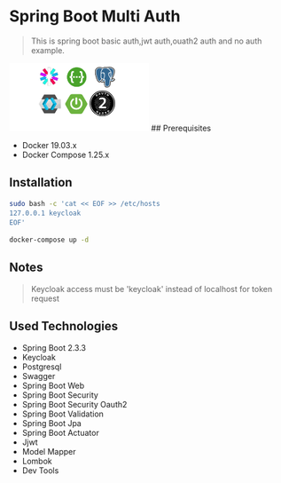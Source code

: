 # Spring Boot Multi Auth
> This is spring boot basic auth,jwt auth,ouath2 auth and no auth example.
>
<img src="https://github.com/susimsek/spring-boot-multi-auth-ex/blob/master/images/spring-boot-multi-auth-ex.png" alt="Spring Boot Multi Auth Example" width="50%" height="50%"/> 
## Prerequisites

* Docker 19.03.x
* Docker Compose 1.25.x

## Installation
```sh
sudo bash -c 'cat << EOF >> /etc/hosts
127.0.0.1 keycloak
EOF'
```

```sh
docker-compose up -d
```

## Notes

> Keycloak access must be 'keycloak' instead of localhost for token request

## Used Technologies

* Spring Boot 2.3.3
* Keycloak
* Postgresql
* Swagger
* Spring Boot Web
* Spring Boot Security
* Spring Boot Security Oauth2
* Spring Boot Validation
* Spring Boot Jpa
* Spring Boot Actuator
* Jjwt
* Model Mapper
* Lombok
* Dev Tools

